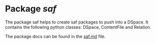 # Package *saf*
The package saf helps to create saf packages to push into a DSpace. It contains the following python classes: DSpace,
ContentFile and Relation.

The package docs can be found in the [saf.md](saf.md) file.